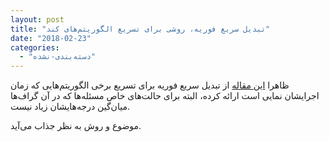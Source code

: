 ```yaml
---
layout: post
title: "تبدیل سریع فوریه، روشی برای تسریع الگوریتم‌های کند"
date: "2018-02-23"
categories: 
  - "دسته‌بندی-نشده"
---
```


ظاهرا [این مقاله](https://cs.nyu.edu/~golovnev/papers/infants.pdf) از تبدیل سریع فوریه برای تسریع برخی الگوریتم‌هایی که زمان اجرایشان نمایی است ارائه کرده، البته برای حالت‌های خاص مسئله‌ها که در آن گراف‌ها میان‌گین درجه‌هایشان زیاد نیست.

موضوع و روش به نظر جذاب می‌آید.
